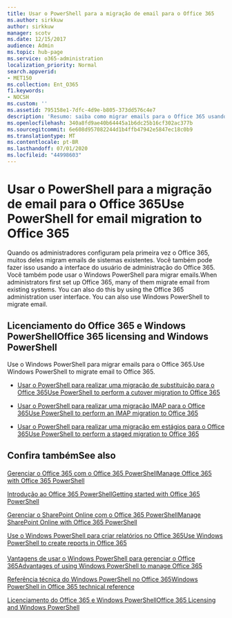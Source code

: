 ```yaml
---
title: Usar o PowerShell para a migração de email para o Office 365
ms.author: sirkkuw
author: sirkkuw
manager: scotv
ms.date: 12/15/2017
audience: Admin
ms.topic: hub-page
ms.service: o365-administration
localization_priority: Normal
search.appverid:
- MET150
ms.collection: Ent_O365
f1.keywords:
- NOCSH
ms.custom: ''
ms.assetid: 795158e1-7dfc-4d9e-b805-373dd576c4e7
description: 'Resumo: saiba como migrar emails para o Office 365 usando o Windows PowerShell.'
ms.openlocfilehash: 340a8fd9ae40b64445a1b6dc25b16cf302ac377b
ms.sourcegitcommit: 6e608d957082244d1b4ffb47942e5847ec18c0b9
ms.translationtype: MT
ms.contentlocale: pt-BR
ms.lasthandoff: 07/01/2020
ms.locfileid: "44998603"
---
```

# <a name="use-powershell-for-email-migration-to-office-365"></a><span data-ttu-id="b2f15-103">Usar o PowerShell para a migração de email para o Office 365</span><span class="sxs-lookup"><span data-stu-id="b2f15-103">Use PowerShell for email migration to Office 365</span></span>

<span data-ttu-id="b2f15-p101">Quando os administradores configuram pela primeira vez o Office 365, muitos deles migram emails de sistemas existentes. Você também pode fazer isso usando a interface do usuário de administração do Office 365. Você também pode usar o Windows PowerShell para migrar emails.</span><span class="sxs-lookup"><span data-stu-id="b2f15-p101">When administrators first set up Office 365, many of them migrate email from existing systems. You can also do this by using the Office 365 administration user interface. You can also use Windows PowerShell to migrate email.</span></span>
  
## <a name="office-365-licensing-and-windows-powershell"></a><span data-ttu-id="b2f15-107">Licenciamento do Office 365 e Windows PowerShell</span><span class="sxs-lookup"><span data-stu-id="b2f15-107">Office 365 licensing and Windows PowerShell</span></span>

<span data-ttu-id="b2f15-108">Use o Windows PowerShell para migrar emails para o Office 365.</span><span class="sxs-lookup"><span data-stu-id="b2f15-108">Use Windows PowerShell to migrate email to Office 365.</span></span> 
  
- [<span data-ttu-id="b2f15-109">Usar o PowerShell para realizar uma migração de substituição para o Office 365</span><span class="sxs-lookup"><span data-stu-id="b2f15-109">Use PowerShell to perform a cutover migration to Office 365</span></span>](use-powershell-to-perform-a-cutover-migration-to-office-365.md)
    
- [<span data-ttu-id="b2f15-110">Usar o PowerShell para realizar uma migração IMAP para o Office 365</span><span class="sxs-lookup"><span data-stu-id="b2f15-110">Use PowerShell to perform an IMAP migration to Office 365</span></span>](use-powershell-to-perform-an-imap-migration-to-office-365.md)
    
- [<span data-ttu-id="b2f15-111">Usar o PowerShell para realizar uma migração em estágios para o Office 365</span><span class="sxs-lookup"><span data-stu-id="b2f15-111">Use PowerShell to perform a staged migration to Office 365</span></span>](use-powershell-to-perform-a-staged-migration-to-office-365.md)
    
## <a name="see-also"></a><span data-ttu-id="b2f15-112">Confira também</span><span class="sxs-lookup"><span data-stu-id="b2f15-112">See also</span></span>

#### 

[<span data-ttu-id="b2f15-113">Gerenciar o Office 365 com o Office 365 PowerShell</span><span class="sxs-lookup"><span data-stu-id="b2f15-113">Manage Office 365 with Office 365 PowerShell</span></span>](manage-office-365-with-office-365-powershell.md)
  
[<span data-ttu-id="b2f15-114">Introdução ao Office 365 PowerShell</span><span class="sxs-lookup"><span data-stu-id="b2f15-114">Getting started with Office 365 PowerShell</span></span>](getting-started-with-office-365-powershell.md)
  
[<span data-ttu-id="b2f15-115">Gerenciar o SharePoint Online com o Office 365 PowerShell</span><span class="sxs-lookup"><span data-stu-id="b2f15-115">Manage SharePoint Online with Office 365 PowerShell</span></span>](manage-sharepoint-online-with-office-365-powershell.md)
  
[<span data-ttu-id="b2f15-116">Use o Windows PowerShell para criar relatórios no Office 365</span><span class="sxs-lookup"><span data-stu-id="b2f15-116">Use Windows PowerShell to create reports in Office 365</span></span>](use-windows-powershell-to-create-reports-in-office-365.md)
#### 

[<span data-ttu-id="b2f15-117">Vantagens de usar o Windows PowerShell para gerenciar o Office 365</span><span class="sxs-lookup"><span data-stu-id="b2f15-117">Advantages of using Windows PowerShell to manage Office 365</span></span>](https://technet.microsoft.com/library/15144a50-453e-4cd5-befd-bc6736697967.aspx)
  
[<span data-ttu-id="b2f15-118">Referência técnica do Windows PowerShell no Office 365</span><span class="sxs-lookup"><span data-stu-id="b2f15-118">Windows PowerShell in Office 365 technical reference</span></span>](https://technet.microsoft.com/library/10d5c66a-7579-4319-aaa5-7a5e21d49cea.aspx)
  
[<span data-ttu-id="b2f15-119">Licenciamento do Office 365 e Windows PowerShell</span><span class="sxs-lookup"><span data-stu-id="b2f15-119">Office 365 Licensing and Windows PowerShell</span></span>](https://technet.microsoft.com/library/6ca0e430-f7ba-4184-becf-14c6c5c8dde5.aspx)

